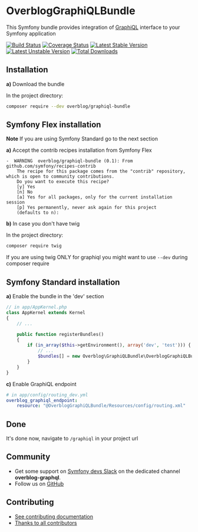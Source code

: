 OverblogGraphiQLBundle
======================

This Symfony bundle provides integration of [GraphiQL](https://github.com/graphql/graphiql) interface to your Symfony application

[![Build Status](https://travis-ci.org/overblog/GraphiQLBundle.svg?branch=master)](https://travis-ci.org/overblog/GraphiQLBundle)
[![Coverage Status](https://coveralls.io/repos/github/overblog/GraphiQLBundle/badge.svg?branch=master)](https://coveralls.io/github/overblog/GraphiQLBundle?branch=master)
[![Latest Stable Version](https://poser.pugx.org/overblog/graphiql-bundle/version)](https://packagist.org/packages/overblog/graphiql-bundle)
[![Latest Unstable Version](https://poser.pugx.org/overblog/graphiql-bundle/v/unstable)](https://packagist.org/packages/overblog/graphiql-bundle)
[![Total Downloads](https://poser.pugx.org/overblog/graphiql-bundle/downloads)](https://packagist.org/packages/overblog/graphiql-bundle)

Installation
------------

**a)** Download the bundle

In the project directory:

```bash
composer require --dev overblog/graphiql-bundle
```

Symfony Flex installation
------------

**Note** If you are using Symfony Standard go to the next section

**a)** Accept the contrib recipes installation from Symfony Flex

```
-  WARNING  overblog/graphiql-bundle (0.1): From github.com/symfony/recipes-contrib
    The recipe for this package comes from the "contrib" repository, which is open to community contributions.
    Do you want to execute this recipe?
    [y] Yes
    [n] No
    [a] Yes for all packages, only for the current installation session
    [p] Yes permanently, never ask again for this project
    (defaults to n):
```

**b)** In case you don't have twig

In the project directory:

```bash
composer require twig
```

If you are using twig ONLY for graphiql you might want to use `--dev` during composer require

Symfony Standard installation
------------

**a)** Enable the bundle in the 'dev' section

```php
// in app/AppKernel.php
class AppKernel extends Kernel
{
    // ...

    public function registerBundles()
    {
        if (in_array($this->getEnvironment(), array('dev', 'test'))) {
            // ...
            $bundles[] = new Overblog\GraphiQLBundle\OverblogGraphiQLBundle();
        }
    }
}
```

**c)** Enable GraphiQL endpoint

```yaml
# in app/config/routing_dev.yml
overblog_graphiql_endpoint:
    resource: "@OverblogGraphiQLBundle/Resources/config/routing.xml"
```

Done
------------

It's done now, navigate to `/graphiql` in your project url

Community
---------

* Get some support on [Symfony devs Slack](https://symfony.com/slack-invite)
  on the dedicated channel **overblog-graphql**.
* Follow us on [GitHub](https://github.com/overblog)

Contributing
------------

* [See contributing documentation](CONTRIBUTING.md)
* [Thanks to all contributors](https://github.com/overblog/GraphiQLBundle/graphs/contributors)
